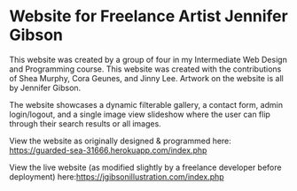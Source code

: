# Website for Freelance Artist Jennifer Gibson

This website was created by a group of four in my Intermediate Web Design and Programming course. This website was created with the contributions of Shea Murphy, Cora Geunes, and Jinny Lee. Artwork on the website is all by Jennifer Gibson. 


The website showcases a dynamic filterable gallery, a contact form, admin login/logout, and a single image view slideshow where the user can flip through their search results or all images.

View the website as originally designed & programmed here: https://guarded-sea-31666.herokuapp.com/index.php

View the live website (as modified slightly by a freelance developer before deployment) here:https://jgibsonillustration.com/index.php
